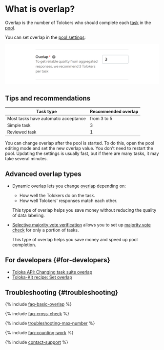 # What is overlap?

Overlap is the number of Tolokers who should complete each [task](../../glossary.md#task) in the [pool](pool-edit.md).

You can set overlap in the [pool settings](pool-edit.md):

![](../_images/location-job/overlap.png)

## Tips and recommendations

| Task type                            | Recommended overlap |
|--------------------------------------|---------------------|
| Most tasks have automatic acceptance | from 3 to 5         |
| Simple task                          | 3                   |
| Reviewed task                        | 1                   |

You can change overlap after the pool is started. To do this, open the pool editing mode and set the new overlap value. You don't need to restart the pool. Updating the settings is usually fast, but if there are many tasks, it may take several minutes.

## Advanced overlap types

- Dynamic overlap lets you change [overlap](dynamic-overlap.md) depending on:

    - How well the Tolokers do on the task.
    - How well Tolokers' responses match each other.

    This type of overlap helps you save money without reducing the quality of data labeling.

- [Selective majority vote verification](selective-mvote.md) allows you to set up [majority vote check](mvote.md) for only a portion of tasks.

    This type of overlap helps you save money and speed up pool completion.

## For developers {#for-developers}

- [Toloka API: Changing task suite overlap](https://toloka.ai/docs/api/api-reference/#patch-/task-suites/-id-)
- [Toloka-Kit recipe: Set overlap](../../toloka-kit/recipes/set-overlap.md)

## Troubleshooting {#troubleshooting}

{% include [faq-basic-overlap](../_includes/faq/pool-setup/basic-overlap.md) %}

{% include [faq-cross-check](../_includes/faq/pool-setup/cross-check.md) %}

{% include [troubleshooting-max-number](../_includes/troubleshooting/pool-setup/max-number.md) %}

{% include [faq-counting-work](../_includes/faq/pool-setup/counting-work.md) %}

{% include [contact-support](../_includes/contact-support.md) %}